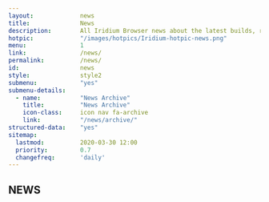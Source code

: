 ```yaml
---	
layout:				news
title: 				News
description: 		All Iridium Browser news about the latest builds, releases, bug fixes and much more.
hotpic: 			"/images/hotpics/Iridium-hotpic-news.png"
menu:				1
link:				/news/
permalink:			/news/
id:					news
style:				style2
submenu:			"yes"
submenu-details:
  - name:			"News Archive"
    title:			"News Archive"
    icon-class:		icon nav fa-archive
    link:			"/news/archive/"
structured-data:	"yes"
sitemap:
  lastmod:			2020-03-30 12:00
  priority:			0.7
  changefreq:		'daily'
---
```

## NEWS #